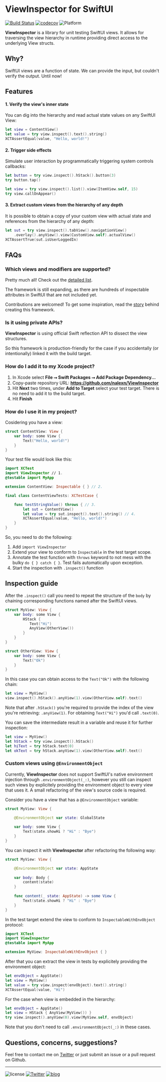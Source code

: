 # ViewInspector for SwiftUI

[![Build Status](https://travis-ci.com/nalexn/ViewInspector.svg?branch=master)](https://travis-ci.com/nalexn/ViewInspector) [![codecov](https://codecov.io/gh/nalexn/ViewInspector/branch/master/graph/badge.svg)](https://codecov.io/gh/nalexn/ViewInspector) ![Platform](https://img.shields.io/badge/platform-ios%20%7C%20tvos%20%7C%20watchos%20%7C%20macos-lightgrey)

**ViewInspector** is a library for unit testing SwiftUI views.
It allows for traversing the view hierarchy in runtime providing direct access to the underlying View structs.

## Why?

SwiftUI views are a function of state. We can provide the input, but couldn't verify the output. Until now!

## Features

#### 1. Verify the view's inner state

You can dig into the hierarchy and read actual state values on any SwiftUI View:

```swift
let view = ContentView()
let value = try view.inspect().text().string()
XCTAssertEqual(value, "Hello, world!")
```

#### 2. Trigger side effects

Simulate user interaction by programmatically triggering system controls callbacks:

```swift
let button = try view.inspect().hStack().button(3)
try button.tap()

let view = try view.inspect().list().view(ItemView.self, 15)
try view.callOnAppear()
```

#### 3. Extract custom views from the hierarchy of any depth

It is possible to obtain a copy of your custom view with actual state and references from the hierarchy of any depth:

```swift
let sut = try view.inspect().tabView().navigationView()
    .overlay().anyView().view(CustomView.self).actualView()
XCTAssertTrue(sut.isUserLoggedIn)
```

## FAQs

### Which views and modifiers are supported?

Pretty much all! Check out the [detailed list](readiness.md).

The framework is still expanding, as there are hundreds of inspectable attributes in SwiftUI that are not included yet.

Contributions are welcomed! To get some inspiration, read the [story](https://nalexn.github.io/swiftui-unit-testing/?utm_source=nalexn_github) behind creating this framework.

### Is it using private APIs?

**ViewInspector** is using official Swift reflection API to dissect the view structures.

So this framework is production-friendly for the case if you accidentally (or intentionally) linked it with the build target.

### How do I add it to my Xcode project?

1. In Xcode select **File ⭢ Swift Packages ⭢ Add Package Dependency...**
2. Copy-paste repository URL: **https://github.com/nalexn/ViewInspector**
3. Hit **Next** two times, under **Add to Target** select your test target. There is no need to add it to the build target.
4. Hit **Finish**

### How do I use it in my project?

Cosidering you have a view:

```swift
struct ContentView: View {
    var body: some View {
        Text("Hello, world!")
    }
}
```
Your test file would look like this:

```swift
import XCTest
import ViewInspector // 1.
@testable import MyApp

extension ContentView: Inspectable { } // 2.

final class ContentViewTests: XCTestCase {

    func testStringValue() throws { // 3.
        let sut = ContentView()
        let value = try sut.inspect().text().string() // 4.
        XCTAssertEqual(value, "Hello, world!")
    }
}
```
So, you need to do the following:

1. Add `import ViewInspector`
2. Extend your view to conform to `Inspectable` in the test target scope.
3. Annotate the test function with `throws` keyword to not mess with the bulky `do { } catch { }`. Test fails automatically upon exception.
4. Start the inspection with `.inspect()` function

## Inspection guide

After the `.inspect()` call you need to repeat the structure of the `body` by chaining corresponding functions named after the SwiftUI views.

```swift
struct MyView: View {
    var body: some View {
        HStack {
           Text("Hi")
           AnyView(OtherView())
        }
    }
}

struct OtherView: View {
    var body: some View {
        Text("Ok")
    }
}
```

In this case you can obtain access to the `Text("Ok")` with the following chain:

```swift
let view = MyView()
view.inspect().hStack().anyView(1).view(OtherView.self).text()
```

Note that after `.hStack()` you're required to provide the index of the view you're retrieving: `.anyView(1)`. For obtaining `Text("Hi")` you'd call `.text(0)`.

You can save the intermediate result in a variable and reuse it for further inspection:

```swift
let view = MyView()
let hStack = try view.inspect().hStack()
let hiText = try hStack.text(0)
let okText = try hStack.anyView(1).view(OtherView.self).text()
```

### Custom views using `@EnvironmentObject`

Currently, **ViewInspector** does not support SwiftUI's native environment injection through `.environmentObject(_:)`, however you still can inspect such views by explicitely providing the environment object to every view that uses it. A small refactoring of the view's source code is required.

Consider you have a view that has a `@EnvironmentObject` variable:

```swift
struct MyView: View {

    @EnvironmentObject var state: GlobalState
    
    var body: some View {
        Text(state.showHi ? "Hi" : "Bye")
    }
}
```

You can inspect it with **ViewInspector** after refactoring the following way:

```swift
struct MyView: View {

    @EnvironmentObject var state: AppState
    
    var body: Body {
        content(state)
    }
    
    func content(_ state: AppState) -> some View {
        Text(state.showHi ? "Hi" : "Bye")
    }
}
```
In the test target extend the view to conform to `InspectableWithEnvObject` protocol:

```swift
import XCTest
import ViewInspector
@testable import MyApp

extension MyView: InspectableWithEnvObject { }

```

After that you can extract the view in tests by explicitely providing the environment object:

```swift
let envObject = AppState()
let view = MyView()
let value = try view.inspect(envObject).text().string()
XCTAssertEqual(value, "Hi")
```

For the case when view is embedded in the hierarchy:

```swift
let envObject = AppState()
let view = HStack { AnyView(MyView()) }
try view.inspect().anyView(0).view(MyView.self, envObject)
```

Note that you don't need to call `.environmentObject(_:)` in these cases.

## Questions, concerns, suggestions?

Feel free to contact me on [Twitter](https://twitter.com/nallexn) or just submit an issue or a pull request on Github.

---

![license](https://img.shields.io/badge/license-mit-brightgreen) [![Twitter](https://img.shields.io/badge/twitter-nallexn-blue)](https://twitter.com/nallexn) [![blog](https://img.shields.io/badge/blog-medium-red)](https://medium.com/@nalexn)